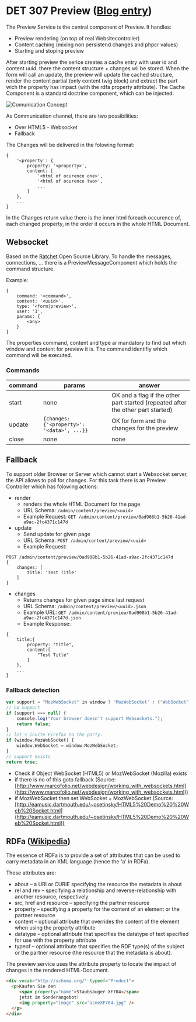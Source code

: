 # DET 307 Preview ([Blog entry](http://www.sulu.io/post/74382940328/live-preview))


The Preview Service is the central component of Preview. It handles:

* Preview rendering (on top of real Websitecontroller)
* Content caching (mixing non persistend changes and phpcr values)
* Starting and stoping preview

After starting preview the serice creates a cache entry with user id and content uuid. there the content structure + changes wil be stored. When the form will call an update, the preview will update the cached structure, render the content partial (only content twig block) and extract the part wich the property has impact (with the rdfa property attribute). The Cache Component is a standard doctrine component, which can be injected.


![Comunication Concept](https://raw2.github.com/sulu-cmf/docs/master/detail-specification/images/Live-Preview.png)

As Communication channel, there are two possibilities:

* Over HTML5 - Websocket
* Fallback

The Changes will be delivered in the folowing format:

```
{
	'<property': {
		property: '<property>',
		content: [
			'<html of ocurence one>',
			'<html of ocurence two>',
			...
		]
	},
	...
}
```
In the Changes return value there is the inner html foreach occurence of, each changed property, in the order it occurs in the whole HTML Document.

## Websocket

Based on the [Ratchet](http://socketo.me/) Open Source Library. To handle the messages, connections, ... there is a PreviewMessageComponent which holds the command structure. 

Example:

```
{
	command: '<command>',
	content: '<uuid>',
	type: '<form|preview>',
	user: '1',
	params: {
		<any>
	}
}
```

The properties command, content and type ar mandatory to find out which window and content for preview it is. The command identifiy which command will be executed.

### Commands

| command | params                                     | answer |
| ------- | ------------------------------------------ | ------ |
| start   | none                                       | OK and a flag if the other part started (repeated after the other part started) |
| update  | `{changes: {'<property>': '<data>', ...}}` | OK for form and the changes for the preview |
| close   | none                                       | none |

## Fallback

To support older Browser or Server which cannot start a Websocket server, the API allows to poll for changes. For this task there is an Preview Controller which has folowing actions:

* render
	* renders the whole HTML Document for the page
	* URL Schema: `/admin/content/preview/<uuid>`
	* Example Request: `GET /admin/content/preview/0ad908b1-5b26-41ad-a9ac-2fc4371c147d`
* update
	* Send update for given page
	* URL Schema: `POST /admin/content/preview/<uuid>`
	* Example Request: 
	
```
POST /admin/content/preview/0ad908b1-5b26-41ad-a9ac-2fc4371c147d
{
	changes: [
		title: 'Test Title'
	]
}
```
* changes
	* Returns changes for given page since last request
	* URL Schema: `/admin/content/preview/<uuid>.json`
	* Example URL: `GET /admin/content/preview/0ad908b1-5b26-41ad-a9ac-2fc4371c147d.json`
	* Example Response:
	
```
{
	title:{
		property: "title",
		content:[
			"Test Title"
		]
	},
	...
}
```

### Fallback detection

```php
var support = "MozWebSocket" in window ? 'MozWebSocket' : ("WebSocket" in window ? 'WebSocket' : null);
// no support
if (support === null) {
	console.log("Your browser doesn't support Websockets.");
	return false;
}
// let's invite Firefox to the party.
if (window.MozWebSocket) {
	window.WebSocket = window.MozWebSocket;
}
// support exists
return true;
```

* Check if Object WebSocket (HTML5) or MozWebSocket (Mozilla) exists
* if there is no of this goto fallback (Source: [http://www.marcofolio.net/webdesign/working_with_websockets.html](http://www.marcofolio.net/webdesign/working_with_websockets.html))
* if MozWebSocket then set WebSocket = MozWebSocket (Source: [http://eamusic.dartmouth.edu/~osetinsky/HTML5%20Demo%20%20Web%20Socket.html](http://eamusic.dartmouth.edu/~osetinsky/HTML5%20Demo%20%20Web%20Socket.html))



## RDFa ([Wikipedia](http://en.wikipedia.org/wiki/RDFa))

The essence of RDFa is to provide a set of attributes that can be used to carry metadata in an XML language (hence the 'a' in RDFa).

These attributes are:

* about – a URI or CURIE specifying the resource the metadata is about
* rel and rev – specifying a relationship and reverse-relationship with another resource, respectively
* src, href and resource – specifying the partner resource
* property – specifying a property for the content of an element or the partner resource
* content – optional attribute that overrides the content of the element when using the property attribute
* datatype – optional attribute that specifies the datatype of text specified for use with the property attribute
* typeof – optional attribute that specifies the RDF type(s) of the subject or the partner resource (the resource that the metadata is about).

The preview service uses the attribute property to locate the impact of changes in the rendered HTML-Document.


```html
<div vocab="http://schema.org/" typeof="Product">
  <p>Kaufen Sie den 
     <span property="name">Staubsauger XF704</span> 
     jetzt im Sonderangebot! 
     <img property="image" src="acmeXF704.jpg" />
  </p>
</div>
```
